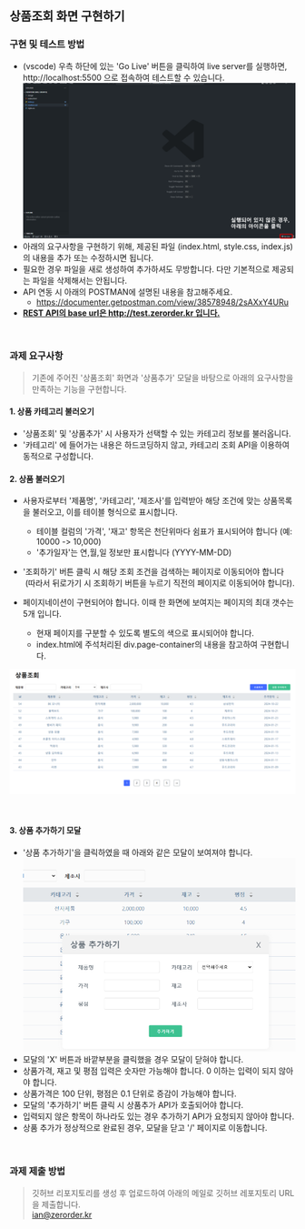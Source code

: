 ## 상품조회 화면 구현하기

### 구현 및 테스트 방법
- (vscode) 우측 하단에 있는 'Go Live' 버튼을 클릭하여 live server를 실행하면, http://localhost:5500 으로 접속하여 테스트할 수 있습니다. 
![ex_screenshot](./image/ex1.png)
- 아래의 요구사항을 구현하기 위해, 제공된 파일 (index.html, style.css, index.js)의 내용을 추가 또는 수정하시면 됩니다.
- 필요한 경우 파일을 새로 생성하여 추가하셔도 무방합니다. 다만 기본적으로 제공되는 파일을 삭제해서는 안됩니다.
- API 연동 시 아래의 POSTMAN에 설명된 내용을 참고해주세요.
    -  https://documenter.getpostman.com/view/38578948/2sAXxY4URu
- <b><u>REST API의 base url은 http://test.zerorder.kr 입니다.</u></b>

<br/>

### 과제 요구사항

> 기존에 주어진 '상품조회' 화면과 '상품추가' 모달을 바탕으로 아래의 요구사항을 만족하는 기능을 구현합니다.


#### 1. 상품 카테고리 불러오기
- '상품조회' 및 '상품추가' 시 사용자가 선택할 수 있는 카테고리 정보를 불러옵니다.
- '카테고리' 에 들어가는 내용은 하드코딩하지 않고, 카테고리 조회 API을 이용하여 동적으로 구성합니다.

#### 2. 상품 불러오기
- 사용자로부터 '제품명', '카테고리', '제조사'를 입력받아 해당 조건에 맞는 상품목록을 불러오고, 이를 테이블 형식으로 표시합니다.
    - 테이블 컬럼의 '가격', '재고' 항목은 천단위마다 쉼표가 표시되어야 합니다 (예: 10000 -> 10,000)
    - '추가일자'는 연,월,일 정보만 표시합니다 (YYYY-MM-DD)

- '조회하기' 버튼 클릭 시 해당 조회 조건을 검색하는 페이지로 이동되어야 합니다 &nbsp;(따라서 뒤로가기 시 조회하기 버튼을 누르기 직전의 페이지로 이동되어야 합니다).
- 페이지네이션이 구현되어야 합니다. 이때 한 화면에 보여지는 페이지의 최대 갯수는 5개 입니다.
    - 현재 페이지를 구분할 수 있도록 별도의 색으로 표시되어야 합니다.
    - index.html에 주석처리된 div.page-container의 내용을 참고하여 구현합니다.

![ex_screenshot](./image/ex3.png)

<br/>

#### 3. 상품 추가하기 모달
- '상품 추가하기'을 클릭하였을 때 아래와 같은 모달이 보여져야 합니다.
![ex_screenshot](./image/ex5.png)
- 모달의 'X' 버튼과 바깥부분을 클릭했을 경우 모달이 닫혀야 합니다.
- 상품가격, 재고 및 평점 입력은 숫자만 가능해야 합니다. 0 이하는 입력이 되지 않아야 합니다.
- 상품가격은 100 단위, 평점은 0.1 단위로 증감이 가능해야 합니다. 
- 모달의 '추가하기' 버튼 클릭 시 상품추가 API가 호출되어야 합니다.
- 입력되지 않은 항목이 하나라도 있는 경우 추가하기 API가 요청되지 않아야 합니다.
- 상품 추가가 정상적으로 완료된 경우, 모달을 닫고 '/' 페이지로 이동합니다.

<br/>

### 과제 제출 방법


> 깃허브 리포지토리를 생성 후 업로드하여 아래의 메일로 깃허브 레포지토리 URL을 제출합니다. 
> <br/>
> ian@zerorder.kr